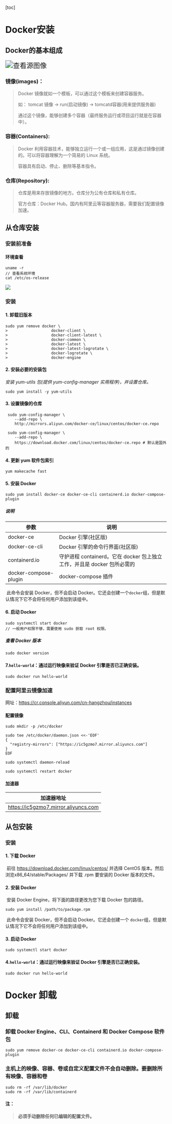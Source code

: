 [toc]

# Docker安装

## Docker的基本组成

<img src="img/OIP-C.jpg" alt="查看源图像" style="zoom:150%;" />

### 镜像(images)：

> Docker 镜像就如一个模板，可以通过这个模板来创建容器服务。
>
> 如：
> 	tomcat 镜像 -> run(启动镜像) -> tomcatd容器(用来提供服务器)
>
> 通过这个镜像，能够创建多个容器（最终服务运行或项目运行就是在容器中）。

### 容器(Containers):

> Docker 利用容器技术，能够独立运行一个或一组应用，这是通过镜像创建的。可以将容器理解为一个简易的 Linux 系统。
>
> 容器具有启动、停止、删除等基本指令。

### 仓库(Repository):

> 仓库是用来存放镜像的地方。仓库分为公有仓库和私有仓库。
>
> 官方仓库：Docker Hub。国内有阿里云等容器服务器，需要我们配置镜像加速。

## 从仓库安装

### 安装前准备

#### 环境查看

~~~
uname -r
// 查看系统环境
cat /etc/os-release
~~~



![](img/d1.png)

### 安装

#### 1. 卸载旧版本

~~~
sudo yum remove docker \
>                   docker-client \
>                   docker-client-latest \
>                   docker-common \
>                   docker-latest \
>                   docker-latest-logrotate \
>                   docker-logrotate \
>                   docker-engine
~~~

#### 2. 安装必要的安装包

*安装 yum-utils 包(提供 yum-config-manager 实用程序)，并设置仓库。*

~~~
sudo yum install -y yum-utils
~~~

#### 3. 设置镜像的仓库

```
 sudo yum-config-manager \
    --add-repo \
    http://mirrors.aliyun.com/docker-ce/linux/centos/docker-ce.repo
    
 sudo yum-config-manager \
    --add-repo \
    https://download.docker.com/linux/centos/docker-ce.repo	# 默认是国外的
```

#### 4. 更新 yum 软件包索引

```
yum makecache fast
```

#### 5. 安装 Docker

```
sudo yum install docker-ce docker-ce-cli containerd.io docker-compose-plugin
```

##### 说明

| 参数                  | 说明                                                         |
| --------------------- | ------------------------------------------------------------ |
| docker-ce             | Docker 引擎(社区版)                                          |
| docker-ce-cli         | Docker 引擎的命令行界面(社区版)                              |
| containerd.io         | 守护进程 containerd。它在 docker 包上独立工作，并且是 docker 包所必需的 |
| docker-compose-plugin | docker-compose 插件                                          |

​	此命令会安装 Docker，但不会启动 Docker。它还会创建一个`docker`组，但是默认情况下它不会将任何用户添加到该组中。

#### 6. 启动 Docker

```
sudo systemctl start docker
// 一般用户权限不够，需要使用 sudo 获取 root 权限。
```

##### 查看 Docker 版本

```
sudo docker version
```

#### 7.`hello-world`：通过运行映像来验证 Docker 引擎是否已正确安装。

```
sudo docker run hello-world
```

### 配置阿里云镜像加速

网址：<https://cr.console.aliyun.com/cn-hangzhou/instances>

#### 配置镜像

```
sudo mkdir -p /etc/docker

sudo tee /etc/docker/daemon.json <<-'EOF'
{
  "registry-mirrors": ["https://ic5gzmo7.mirror.aliyuncs.com"]
}
EOF

sudo systemctl daemon-reload

sudo systemctl restart docker
```

#### 加速器

| 加速器地址                             |
| -------------------------------------- |
| <https://ic5gzmo7.mirror.aliyuncs.com> |

## 从包安装

### 安装

#### 1. 下载 Docker

​	前往 <https://download.docker.com/linux/centos/> 并选择 CentOS 版本。然后浏览x86_64/stable/Packages/ 并下载 .rpm 要安装的 Docker 版本的文件。

#### 2. 安装 Docker

​	安装 Docker Engine，将下面的路径更改为您下载 Docker 包的路径。

```
sudo yum install /path/to/package.rpm
```

​	此命令会安装 Docker，但不会启动 Docker。它还会创建一个 `docker`组，但是默认情况下它不会将任何用户添加到该组中。

#### 3. 启动 Docker

```
sudo systemctl start docker
```

####  4.`hello-world`：通过运行映像来验证 Docker 引擎是否已正确安装。

```
sudo docker run hello-world
```

# Docker 卸载

## 卸载

### 卸载 Docker Engine、CLI、Containerd 和 Docker Compose 软件包

```
sudo yum remove docker-ce docker-ce-cli containerd.io docker-compose-plugin
```

### 主机上的映像、容器、卷或自定义配置文件不会自动删除。要删除所有映像、容器和卷

```
sudo rm -rf /var/lib/docker
sudo rm -rf /var/lib/containerd
```

#### 注：

> **必须手动删除任何已编辑的配置文件。**

